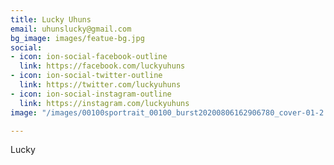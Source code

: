 ```yaml
---
title: Lucky Uhuns
email: uhunslucky@gmail.com
bg_image: images/featue-bg.jpg
social:
- icon: ion-social-facebook-outline
  link: https://facebook.com/luckyuhuns
- icon: ion-social-twitter-outline
  link: https://twitter.com/luckyuhuns
- icon: ion-social-instagram-outline
  link: https://instagram.com/luckyuhuns
image: "/images/00100sportrait_00100_burst20200806162906780_cover-01-2.jpeg"

---
```

Lucky 